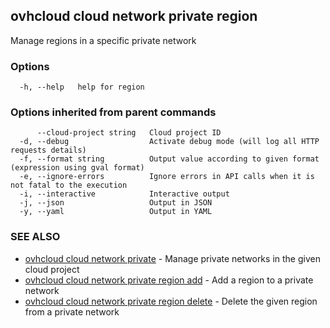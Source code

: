 ## ovhcloud cloud network private region

Manage regions in a specific private network

### Options

```
  -h, --help   help for region
```

### Options inherited from parent commands

```
      --cloud-project string   Cloud project ID
  -d, --debug                  Activate debug mode (will log all HTTP requests details)
  -f, --format string          Output value according to given format (expression using gval format)
  -e, --ignore-errors          Ignore errors in API calls when it is not fatal to the execution
  -i, --interactive            Interactive output
  -j, --json                   Output in JSON
  -y, --yaml                   Output in YAML
```

### SEE ALSO

* [ovhcloud cloud network private](ovhcloud_cloud_network_private.md)	 - Manage private networks in the given cloud project
* [ovhcloud cloud network private region add](ovhcloud_cloud_network_private_region_add.md)	 - Add a region to a private network
* [ovhcloud cloud network private region delete](ovhcloud_cloud_network_private_region_delete.md)	 - Delete the given region from a private network

